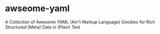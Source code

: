 # awseome-yaml
A Collection of Awesome YAML (Ain't Markup Language) Goodies for Rich Structured (Meta) Data in (Plain) Text

